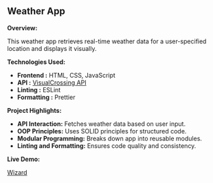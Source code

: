 ## Weather App

**Overview:**

This weather app retrieves real-time weather data for a user-specified location and displays it visually.

**Technologies Used:**

- **Frontend :** HTML, CSS, JavaScript
- **API :** [VisualCrossing API](https://www.visualcrossing.com/weather/weather-data-services#)
- **Linting :** ESLint
- **Formatting :** Prettier

**Project Highlights:**

- **API Interaction:** Fetches weather data based on user input.
- **OOP Principles:** Uses SOLID principles for structured code.
- **Modular Programming:** Breaks down app into reusable modules.
- **Linting and Formatting:** Ensures code quality and consistency.

**Live Demo:**

[Wizard](https://abnsol.github.io/Weather-App)
